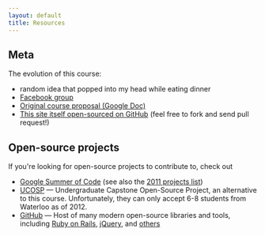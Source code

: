 ```yaml
---
layout: default
title: Resources
---
```



## Meta

The evolution of this course:

- random idea that popped into my head while eating dinner
- [Facebook group](http://www.facebook.com/groups/osswaterloo)
- [Original course proposal (Google Doc)](https://docs.google.com/document/d/1yTSIiCd9qjUNOalFboaW_WIGG-UCvn6pQxSKWUgGP18/edit?authkey=CJmR97UH&authkey=CJmR97UH)
- [This site itself open-sourced on GitHub](https://github.com/os499/os499.github.com) (feel free to fork and send pull request!)

## Open-source projects

If you're looking for open-source projects to contribute to, check out

- [Google Summer of Code](http://code.google.com/soc/) (see also the [2011 projects list](http://www.google-melange.com/gsoc/projects/list/google/gsoc2011))
- [UCOSP](http://ucosp.ca/) &mdash; Undergraduate Capstone Open-Source Project, an alternative to this course. Unfortunately, they can only accept 6-8 students from Waterloo as of 2012.
- [GitHub](http://github.com) &mdash; Host of many modern open-source libraries and tools, including [Ruby on Rails](https://github.com/rails/rails), [jQuery](https://github.com/jquery/jquery), and [others](https://github.com/popular/watched)
